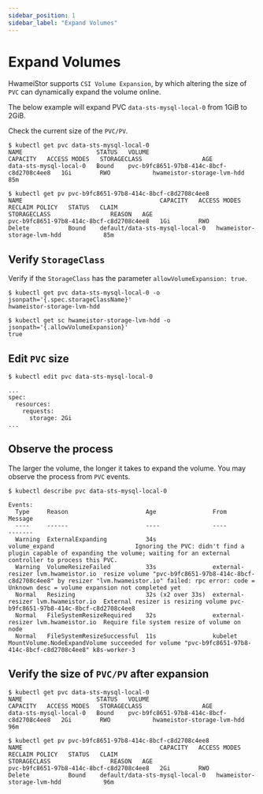 ```yaml
---
sidebar_position: 1
sidebar_label: "Expand Volumes"
---
```


# Expand Volumes

HwameiStor supports `CSI Volume Expansion`, by which altering the size of `PVC`
can dynamically expand the volume online.

The below example will expand PVC `data-sts-mysql-local-0` from 1GiB to 2GiB.

Check the current size of the `PVC/PV`.

```console
$ kubectl get pvc data-sts-mysql-local-0
NAME                     STATUS   VOLUME                                     CAPACITY   ACCESS MODES   STORAGECLASS                 AGE
data-sts-mysql-local-0   Bound    pvc-b9fc8651-97b8-414c-8bcf-c8d2708c4ee8   1Gi        RWO            hwameistor-storage-lvm-hdd   85m

$ kubectl get pv pvc-b9fc8651-97b8-414c-8bcf-c8d2708c4ee8
NAME                                       CAPACITY   ACCESS MODES   RECLAIM POLICY   STATUS   CLAIM                            STORAGECLASS                 REASON   AGE
pvc-b9fc8651-97b8-414c-8bcf-c8d2708c4ee8   1Gi        RWO            Delete           Bound    default/data-sts-mysql-local-0   hwameistor-storage-lvm-hdd            85m
```

## Verify `StorageClass`

Verify if the `StorageClass` has the parameter `allowVolumeExpansion: true`.

```console
$ kubectl get pvc data-sts-mysql-local-0 -o jsonpath='{.spec.storageClassName}'
hwameistor-storage-lvm-hdd

$ kubectl get sc hwameistor-storage-lvm-hdd -o jsonpath='{.allowVolumeExpansion}'
true
```

## Edit `PVC` size

```console
$ kubectl edit pvc data-sts-mysql-local-0

...
spec:
  resources:
    requests:
      storage: 2Gi
...
```

## Observe the process

The larger the volume, the longer it takes to expand the volume. You may observe the process from `PVC` events.

```console
$ kubectl describe pvc data-sts-mysql-local-0

Events:
  Type     Reason                      Age                From                                Message
  ----     ------                      ----               ----                                -------
  Warning  ExternalExpanding           34s                volume_expand                       Ignoring the PVC: didn't find a plugin capable of expanding the volume; waiting for an external controller to process this PVC.
  Warning  VolumeResizeFailed          33s                external-resizer lvm.hwameistor.io  resize volume "pvc-b9fc8651-97b8-414c-8bcf-c8d2708c4ee8" by resizer "lvm.hwameistor.io" failed: rpc error: code = Unknown desc = volume expansion not completed yet
  Normal   Resizing                    32s (x2 over 33s)  external-resizer lvm.hwameistor.io  External resizer is resizing volume pvc-b9fc8651-97b8-414c-8bcf-c8d2708c4ee8
  Normal   FileSystemResizeRequired    32s                external-resizer lvm.hwameistor.io  Require file system resize of volume on node
  Normal   FileSystemResizeSuccessful  11s                kubelet                             MountVolume.NodeExpandVolume succeeded for volume "pvc-b9fc8651-97b8-414c-8bcf-c8d2708c4ee8" k8s-worker-3
```

## Verify the size of `PVC/PV` after expansion

```console
$ kubectl get pvc data-sts-mysql-local-0
NAME                     STATUS   VOLUME                                     CAPACITY   ACCESS MODES   STORAGECLASS                 AGE
data-sts-mysql-local-0   Bound    pvc-b9fc8651-97b8-414c-8bcf-c8d2708c4ee8   2Gi        RWO            hwameistor-storage-lvm-hdd   96m

$ kubectl get pv pvc-b9fc8651-97b8-414c-8bcf-c8d2708c4ee8
NAME                                       CAPACITY   ACCESS MODES   RECLAIM POLICY   STATUS   CLAIM                            STORAGECLASS                 REASON   AGE
pvc-b9fc8651-97b8-414c-8bcf-c8d2708c4ee8   2Gi        RWO            Delete           Bound    default/data-sts-mysql-local-0   hwameistor-storage-lvm-hdd            96m
```
